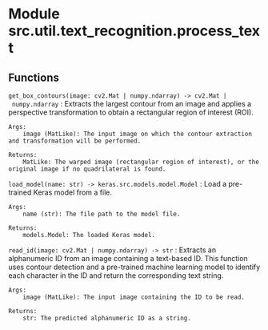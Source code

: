 Module src.util.text_recognition.process_text
=============================================

Functions
---------

`get_box_contours(image: cv2.Mat | numpy.ndarray) ‑> cv2.Mat | numpy.ndarray`
:   Extracts the largest contour from an image and applies a perspective transformation to
    obtain a rectangular region of interest (ROI).
    
    Args:
        image (MatLike): The input image on which the contour extraction and transformation will be performed.
    
    Returns:
        MatLike: The warped image (rectangular region of interest), or the original image if no quadrilateral is found.

`load_model(name: str) ‑> keras.src.models.model.Model`
:   Load a pre-trained Keras model from a file.
    
    Args:
        name (str): The file path to the model file.
    
    Returns:
        models.Model: The loaded Keras model.

`read_id(image: cv2.Mat | numpy.ndarray) ‑> str`
:   Extracts an alphanumeric ID from an image containing a text-based ID. This function uses
    contour detection and a pre-trained machine learning model to identify each character in
    the ID and return the corresponding text string.
    
    Args:
        image (MatLike): The input image containing the ID to be read.
    
    Returns:
        str: The predicted alphanumeric ID as a string.